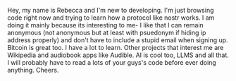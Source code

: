 Hey, my name is Rebecca and I'm new to developing.
I'm just browsing code right now and trying to learn how a protocol like nostr works.
I am doing it mainly because its interesting to me- I like that I can remain anonymous (not anonymous but at least with psuedonym if hiding ip address properly) and don't have to include a stupid email when signing up. 
Bitcoin is great too. 
I have a lot to learn. 
Other projects that interest me are Wikipedia and audiobook apps like Audible. 
AI is cool too, LLMS and all that. 
I will probably have to read a lots of your guys's code before ever doing anything. 
Cheers. 


<!---
rms-2024/rms-2024 is a ✨ special ✨ repository because its `README.md` (this file) appears on your GitHub profile.
You can click the Preview link to take a look at your changes.
--->
